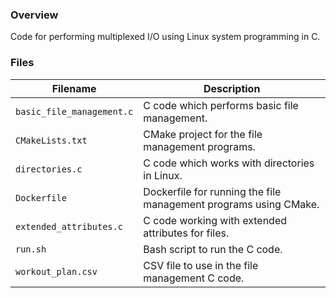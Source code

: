 ### Overview

Code for performing multiplexed I/O using Linux system programming in C.

### Files

| Filename                  | Description                                                      |
|---------------------------|------------------------------------------------------------------|
| `basic_file_management.c` | C code which performs basic file management.                     |
| `CMakeLists.txt`          | CMake project for the file management programs.                  |
| `directories.c`           | C code which works with directories in Linux.                    |
| `Dockerfile`              | Dockerfile for running the file management programs using CMake. |
| `extended_attributes.c`   | C code working with extended attributes for files.               |
| `run.sh`                  | Bash script to run the C code.                                   |
| `workout_plan.csv`        | CSV file to use in the file management C code.                   |